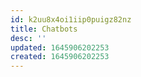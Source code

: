 ```yaml
---
id: k2uu8x4oi1iip0puigz82nz
title: Chatbots
desc: ''
updated: 1645906202253
created: 1645906202253
---
```


